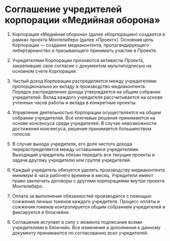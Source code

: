 # Соглашение учредителей корпорации «Медийная оборона»

1. Корпорация «Медийная оборона» (далее «Корпорация») создается в рамках проекта Монтелиберо (далее «Проект»). Основная цель Корпорации —  создание медиаконтента, пропагандирующего либертарианство и призывающего принимать участие в Проекте.

2. Учредителями Корпорации признаются активисты Проекта, закрепившие свое согласие с документом мультиподписью на основном счете Корпорации.

3. Чистый доход Корпорации распределяется между учредителями пропорционально их вкладу в производство медиаконтента. Порядок распределения дохода утверждается на общем собрании учредителей. Вклад каждого учредителя рассчитывается на основе учтенных часов работы и вклада в конкретные проекты.

4. Управление деятельностью Корпорации осуществляется на общем собрании учредителей. Все ключевые решения принимаются на основе консенсуса среди учредителей. В случае невозможности достижения консенсуса, решение принимается большинством голосов.

5. В случае выхода учредителя, его доля чистого дохода перераспределяется между оставшимися учредителями. Выходящий учредитель обязан передать все текущие проекты и задачи другому учредителю или группе учредителей.

6. Каждый учредитель обязуется уделять производству медиаконтента минимум 4 часа рабочего времени в месяц. Учредители имеют право заключать договоры с другими корпорациями внутри проекта Монтелиберо.

7. Оплата за выполнение обязанностей производится с помощью сожжения личных токенов каждого учредителя. Процесс оплаты и сожжения токенов контролируется общим собранием учредителей и фиксируется в блокчейне.

8. Соглашение вступает в силу с момента подписания всеми учредителями в блокчейн. Все изменения и дополнения к данному документу принимаются по согласованию всех учредителей.
